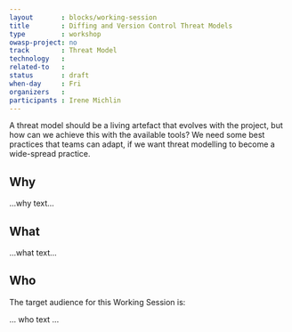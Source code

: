 ```yaml
---
layout       : blocks/working-session
title        : Diffing and Version Control Threat Models
type         : workshop
owasp-project: no
track        : Threat Model
technology   :
related-to   :
status       : draft
when-day     : Fri
organizers   :
participants : Irene Michlin
---
```


A threat model should be a living artefact that evolves with the project, but how can we achieve this with the available tools?
We need some best practices that teams can adapt, if we want threat modelling to become a wide-spread practice.

## Why

...why text...

## What

...what text...

## Who

The target audience for this Working Session is:

... who text ...
